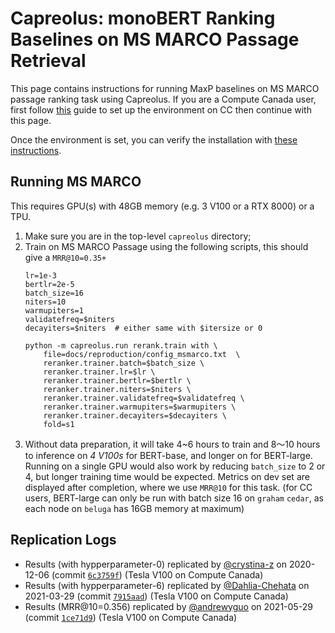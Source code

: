 # Capreolus: monoBERT Ranking Baselines on MS MARCO Passage Retrieval 

This page contains instructions for running MaxP baselines on MS MARCO passage ranking task using Capreolus.
If you are a Compute Canada user, 
first follow [this](../setup/setup-cc.md) guide to set up the environment on CC then continue with this page.

Once the environment is set, you can verify the installation with [these instructions](./PARADE.md#testing-installation).


## Running MS MARCO 
This requires GPU(s) with 48GB memory (e.g. 3 V100 or a RTX 8000) or a TPU. 
1. Make sure you are in the top-level `capreolus` directory;
2. Train on MS MARCO Passage using the following scripts, this should give a `MRR@10=0.35+` <br/> 
    ```
    lr=1e-3
    bertlr=2e-5
    batch_size=16
    niters=10
    warmupiters=1
    validatefreq=$niters
    decayiters=$niters  # either same with $itersize or 0
    
    python -m capreolus.run rerank.train with \
        file=docs/reproduction/config_msmarco.txt  \
        reranker.trainer.batch=$batch_size \
        reranker.trainer.lr=$lr \
        reranker.trainer.bertlr=$bertlr \
        reranker.trainer.niters=$niters \
        reranker.trainer.validatefreq=$validatefreq \
        reranker.trainer.warmupiters=$warmupiters \
        reranker.trainer.decayiters=$decayiters \
        fold=s1
    ```
3.  Without data preparation, it will take 4~6 hours to train and 8～10 hours to inference on *4 V100s* for BERT-base, 
    and longer on for BERT-large. Running on a single GPU would also work by reducing `batch_size` to 2 or 4, but longer training time would be expected.
    Metrics on dev set are displayed after completion, where we use `MRR@10` for this task.
    (for CC users, BERT-large can only be run with batch size 16 on `graham` `cedar`, 
    as each node on `beluga` has 16GB memory at maximum) 

## Replication Logs
+ Results (with hypperparameter-0) replicated by [@crystina-z](https://github.com/crystina-z) on 2020-12-06 (commit [`6c3759f`](https://github.com/crystina-z/capreolus-1/commit/6c3759fe620f18f8939670176a18c744752bc9240)) (Tesla V100 on Compute Canada)
+ Results (with hypperparameter-6) replicated by [@Dahlia-Chehata](https://github.com/Dahlia-Chehata) on 2021-03-29 (commit [`7915aad`](https://github.com/capreolus-ir/capreolus/commit/7915aad75406527a3b88498926cff85259808696)) (Tesla V100 on Compute Canada)
+ Results (MRR@10=0.356) replicated by [@andrewyguo](https://github.com/andrewyguo) on 2021-05-29 (commit [`1ce71d9`](https://github.com/capreolus-ir/capreolus/commit/1ce71d93ab5473b40d4ae02768fd053261b27320)) (Tesla V100 on Compute Canada)
